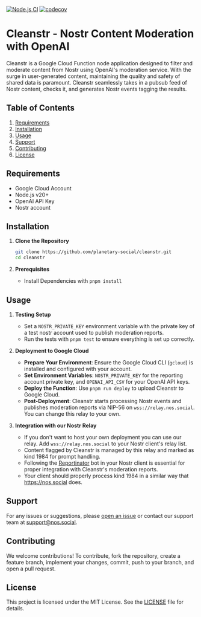 [![Node.js CI](https://github.com/planetary-social/cleanstr/actions/workflows/node.js.yml/badge.svg)](https://github.com/planetary-social/cleanstr/actions/workflows/node.js.yml)
[![codecov](https://codecov.io/gh/planetary-social/cleanstr/graph/badge.svg?token=QN61WNS6D5)](https://codecov.io/gh/planetary-social/cleanstr)

# Cleanstr - Nostr Content Moderation with OpenAI

Cleanstr is a Google Cloud Function node application designed to filter and moderate content from Nostr using OpenAI's moderation service. With the surge in user-generated content, maintaining the quality and safety of shared data is paramount. Cleanstr seamlessly takes in a pubsub feed of Nostr content, checks it, and generates Nostr events tagging the results.

## Table of Contents

1. [Requirements](#requirements)
2. [Installation](#installation)
3. [Usage](#usage)
4. [Support](#support)
5. [Contributing](#contributing)
6. [License](#license)

## Requirements

- Google Cloud Account
- Node.js v20+
- OpenAI API Key
- Nostr account

## Installation

1. **Clone the Repository**

   ```bash
   git clone https://github.com/planetary-social/cleanstr.git
   cd cleanstr
   ```

2. **Prerequisites**

   - Install Dependencies with `pnpm install`

## Usage

1. **Testing Setup**

   - Set a `NOSTR_PRIVATE_KEY` environment variable with the private key of a test nostr account used to publish moderation reports.
   - Run the tests with `pnpm test` to ensure everything is set up correctly.

2. **Deployment to Google Cloud**

    - **Prepare Your Environment**: Ensure the Google Cloud CLI (`gcloud`) is installed and configured with your account.
    - **Set Environment Variables**: `NOSTR_PRIVATE_KEY` for the reporting account private key, and `OPENAI_API_CSV` for your OpenAI API keys.
    - **Deploy the Function**: Use `pnpm run deploy` to upload Cleanstr to Google Cloud.
    - **Post-Deployment**: Cleanstr starts processing Nostr events and publishes moderation reports via NIP-56 on `wss://relay.nos.social`. You can change this relay to your own.

3. **Integration with our Nostr Relay**

   - If you don't want to host your own deployment you can use our relay. Add `wss://relay.nos.social` to your Nostr client's relay list.
   - Content flagged by Cleanstr is managed by this relay and marked as kind 1984 for prompt handling.
   - Following the [Reportinator](https://njump.me/nprofile1qqs2m4gep0jxwdmg23kp3dt9mgaxnyjp7rsx5a0zm0qr7xrx85dhkfcpzemhxue69uhhyetvv9ujumn0wvh8xmmrd9skcl8vqu6) bot in your Nostr client is essential for proper integration with Cleanstr's moderation reports.
   - Your client should properly process kind 1984 in a similar way that https://nos.social does.

## Support

For any issues or suggestions, please [open an issue](https://github.com/your-repo/cleanstr/issues) or contact our support team at support@nos.social.

## Contributing

We welcome contributions! To contribute, fork the repository, create a feature branch, implement your changes, commit, push to your branch, and open a pull request.

## License

This project is licensed under the MIT License. See the [LICENSE](LICENSE) file for details.
